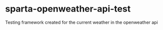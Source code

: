 # sparta-openweather-api-test
Testing framework created for the current weather in the openweather api
